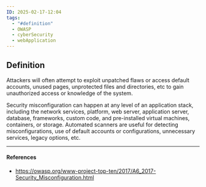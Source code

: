 ```yaml
---
ID: 2025-02-17-12:04
tags:
  - "#definition"
  - OWASP
  - cyberSecurity
  - webApplication
---
```

## Definition

Attackers will often attempt to exploit unpatched flaws or access default accounts, unused pages, unprotected files and directories, etc to gain unauthorized access or knowledge of the system.

Security misconfiguration can happen at any level of an application stack, including the network services, platform, web server, application server, database, frameworks, custom code, and pre-installed virtual machines, containers, or storage. Automated scanners are useful for detecting misconfigurations, use of default accounts or configurations, unnecessary services, legacy options, etc.

---
#### References
- https://owasp.org/www-project-top-ten/2017/A6_2017-Security_Misconfiguration.html